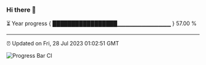 ### Hi there 👋

⏳ Year progress { █████████████████▁▁▁▁▁▁▁▁▁▁▁▁▁ } 57.00 %

---

⏰ Updated on Fri, 28 Jul 2023 01:02:51 GMT

![Progress Bar CI](https://github.com/JuvenileQ/Progress-Bar-CI/workflows/main/badge.svg)
